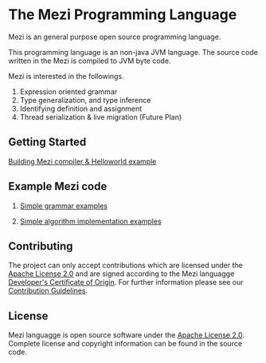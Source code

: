 # The Mezi Programming Language

Mezi is an general purpose open source programming language. 

This programming language is an non-java JVM language. The source code written in the Mezi is compiled to JVM byte code.

Mezi is interested in the followings.

1. Expression oriented grammar
2. Type generalization, and type inference
3. Identifying definition and assignment
4. Thread serialization & live migration (Future Plan)

## Getting Started
[Building Mezi compiler & Helloworld example](BUILD.md)

## Example Mezi code

1. [Simple grammar examples](https://github.com/Samsung/MeziLang/tree/master/code_base/example)

2. [Simple algorithm implementation examples](https://github.com/Samsung/MeziLang/tree/master/code_base/aps) 


## Contributing
The project can only accept contributions which are licensed under the [Apache License 2.0](LICENSE) and are signed according to the Mezi languagge [Developer's Certificate of Origin](DCO.md). For further information please see our [Contribution Guidelines](CONTRIBUTING.md).

## License
Mezi languagge is open source software under the [Apache License 2.0](LICENSE). Complete license and copyright information can be found in the source code.
